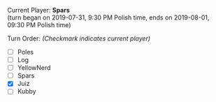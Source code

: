 Current Player: **Spars**  
(turn began on 2019-07-31, 9:30 PM Polish time, ends on 2019-08-01, 09:30 PM Polish time)

Turn Order: *(Checkmark indicates current player)*
- [ ] Poles
- [ ] Log
- [ ] YellowNerd
- [ ] Spars
- [x] Juiz
- [ ] Kubby
